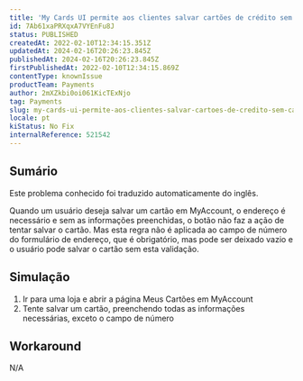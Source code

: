 ```yaml
---
title: 'My Cards UI permite aos clientes salvar cartões de crédito sem campo de número preenchido nas informações de endereço'
id: 7Ab61xaPRXqxA7VYEnFu8J
status: PUBLISHED
createdAt: 2022-02-10T12:34:15.351Z
updatedAt: 2024-02-16T20:26:23.845Z
publishedAt: 2024-02-16T20:26:23.845Z
firstPublishedAt: 2022-02-10T12:34:15.869Z
contentType: knownIssue
productTeam: Payments
author: 2mXZkbi0oi061KicTExNjo
tag: Payments
slug: my-cards-ui-permite-aos-clientes-salvar-cartoes-de-credito-sem-campo-de-numero-preenchido-nas-informacoes-de-endereco
locale: pt
kiStatus: No Fix
internalReference: 521542
---
```


## Sumário

<div class="alert alert-info">
  <p>Este problema conhecido foi traduzido automaticamente do inglês.</p>
</div>


Quando um usuário deseja salvar um cartão em MyAccount, o endereço é necessário e sem as informações preenchidas, o botão não faz a ação de tentar salvar o cartão. Mas esta regra não é aplicada ao campo de número do formulário de endereço, que é obrigatório, mas pode ser deixado vazio e o usuário pode salvar o cartão sem esta validação.



## Simulação


1. Ir para uma loja e abrir a página Meus Cartões em MyAccount
2. Tente salvar um cartão, preenchendo todas as informações necessárias, exceto o campo de número



## Workaround


N/A

